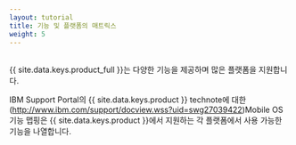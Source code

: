 ```yaml
---
layout: tutorial
title: 기능 및 플랫폼의 매트릭스
weight: 5
---
```

<!-- NLS_CHARSET=UTF-8 -->
<br/>
{{ site.data.keys.product_full }}는 다양한 기능을 제공하며 많은 플랫폼을 지원합니다.

IBM Support Portal의 {{ site.data.keys.product }} technote에 대한 (http://www.ibm.com/support/docview.wss?uid=swg27039422)Mobile OS 기능 맵핑은 {{ site.data.keys.product }}에서 지원하는 각 플랫폼에서 사용 가능한 기능을 나열합니다. 
